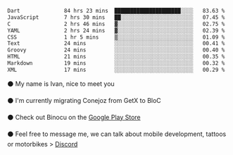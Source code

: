 <!--START_SECTION:waka-->

```txt
Dart              84 hrs 23 mins  █████████████████████░░░░   83.63 %
JavaScript        7 hrs 30 mins   ██░░░░░░░░░░░░░░░░░░░░░░░   07.45 %
C                 2 hrs 46 mins   ▓░░░░░░░░░░░░░░░░░░░░░░░░   02.75 %
YAML              2 hrs 24 mins   ▓░░░░░░░░░░░░░░░░░░░░░░░░   02.39 %
CSS               1 hr 5 mins     ▒░░░░░░░░░░░░░░░░░░░░░░░░   01.09 %
Text              24 mins         ░░░░░░░░░░░░░░░░░░░░░░░░░   00.41 %
Groovy            24 mins         ░░░░░░░░░░░░░░░░░░░░░░░░░   00.40 %
HTML              21 mins         ░░░░░░░░░░░░░░░░░░░░░░░░░   00.35 %
Markdown          19 mins         ░░░░░░░░░░░░░░░░░░░░░░░░░   00.32 %
XML               17 mins         ░░░░░░░░░░░░░░░░░░░░░░░░░   00.29 %
```

<!--END_SECTION:waka-->

⚫ My name is Ivan, nice to meet you

⚫ I'm currently migrating Conejoz from GetX to BloC

⚫ Check out Binocu on the [Google Play Store](https://play.google.com/store/apps/dev?id=8134108822411179352)

⚫ Feel free to message me, we can talk about mobile development, tattoos or motorbikes > [Discord](https://discord.com/invite/M4wTh36A3N)
